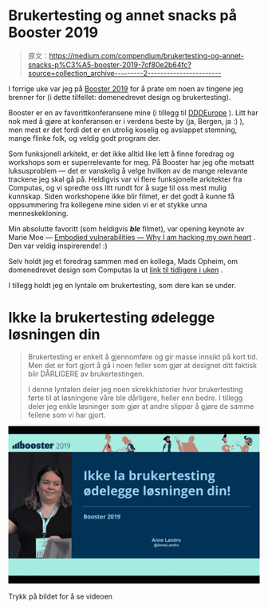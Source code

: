 # Brukertesting og annet snacks på Booster 2019

> 原文：<https://medium.com/compendium/brukertesting-og-annet-snacks-p%C3%A5-booster-2019-7cf80e2b64fc?source=collection_archive---------2----------------------->

I forrige uke var jeg på [Booster 2019](https://2019.boosterconf.no/) for å prate om noen av tingene jeg brenner for (i dette tilfellet: domenedrevet design og brukertesting).

Booster er en av favorittkonferansene mine (i tillegg til [DDDEurope](http://dddeurope.com/) ). Litt har nok med å gjøre at konferansen er i verdens beste by (ja, Bergen, ja :) ), men mest er det fordi det er en utrolig koselig og avslappet stemning, mange flinke folk, og veldig godt program der.

Som funksjonell arkitekt, er det ikke alltid like lett å finne foredrag og workshops som er superrelevante for meg. På Booster har jeg ofte motsatt luksusproblem — det er vanskelig å velge hvilken av de mange relevante trackene jeg skal gå på. Heldigvis var vi flere funksjonelle arkitekter fra Computas, og vi spredte oss litt rundt for å suge til oss mest mulig kunnskap. Siden workshopene ikke blir filmet, er det godt å kunne få oppsummering fra kollegene mine siden vi er et stykke unna menneskekloning.

Min absolutte favoritt (som heldigvis ***ble*** filmet), var opening keynote av Marie Moe — [Embodied vulnerabilities — Why I am hacking my own heart](https://2019.boosterconf.no/talks/1364) . Den var veldig inspirerende! :)

Selv holdt jeg et foredrag sammen med en kollega, Mads Opheim, om domenedrevet design som Computas la ut [link til tidligere i uken](/grensesnittet/computas-på-booster-2019-85007906b51d) .

I tillegg holdt jeg en lyntale om brukertesting, som dere kan se under.

# Ikke la brukertesting ødelegge løsningen din

> Brukertesting er enkelt å gjennomføre og gir masse innsikt på kort tid. Men det er fort gjort å gå i noen feller som gjør at designet ditt faktisk blir DÅRLIGERE av brukertestingen.
> 
> I denne lyntalen deler jeg noen skrekkhistorier hvor brukertesting førte til at løsningene våre ble dårligere, heller enn bedre. I tillegg deler jeg enkle løsninger som gjør at andre slipper å gjøre de samme feilene som vi har gjort.

[![](img/8e70e9853247f2c917ecb0bbe76bb011.png)](https://vimeo.com/324152763)

Trykk på bildet for å se videoen